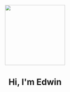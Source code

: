 <div Iid='header' align='center'>
<img src="https://media2.giphy.com/media/OpBA2nKQog7LENz8Of/giphy.gif?cid=ecf05e47frf69hl7yq6uy1kwbevgfsvpeg6ccjvktk8v9n4d&ep=v1_gifs_search&rid=giphy.gif&ct=g" width='200'/>
  <h1>
    Hi, I'm Edwin
  </h1>
</div>
